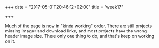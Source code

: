 +++
date = "2017-05-01T20:46:12+02:00"
title = "week17"

+++

Much of the page is now in "kinda working" order. There are still projects
missing images and download links, and most projects have the wrong
header image size. There only one thing to do, and that's keep on working on it.
